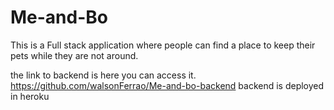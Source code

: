 # Me-and-Bo
This is a Full stack application where people can find a place to keep their pets while they are not around. 

the link to backend is here you can access it.   https://github.com/walsonFerrao/Me-and-bo-backend
backend is deployed in heroku
